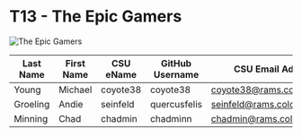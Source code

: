 # T13 - The Epic Gamers

![The Epic Gamers](https://media.sproutsocial.com/uploads/2020/08/Social-for-Gamers.svg)

Last Name | First Name | CSU eName | GitHub Username | CSU Email Address
--------- | ---------- | --------- | --------------- | -----------------
Young     | Michael    | coyote38  | coyote38        | coyote38@rams.colostate.edu
Groeling  | Andie      | seinfeld  | quercusfelis    | seinfeld@rams.colostate.edu
Minning   | Chad       | chadmin   | chadminn        | chadmin@rams.colostate.edu